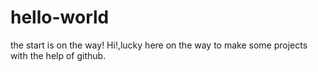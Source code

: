 # hello-world
the start is on the way!
Hi!,lucky here on the way to make some projects with the help of github.
